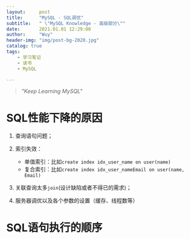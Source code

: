 ```yaml
---
layout:     post
title:      "MySQL - SQL调优"
subtitle:   " \"MySQL Knowledge - 高级部分\""
date:       2021.01.01 12:29:00
author:     "Wuy"
header-img: "img/post-bg-2020.jpg"
catalog: true
tags:
    - 学习笔记
    - 读书
    - MySQL

---
```


> *"Keep Learning MySQL"*

# SQL性能下降的原因

1. 查询语句问题；

2. 索引失效：

    - 单值索引：比如`create index idx_user_name on user(name)`
    - 复合索引：比如`create index idx_user_nameEmail on user(name, Email)`

3. 关联查询太多`join`(设计缺陷或者不得已的需求)；

4. 服务器调优以及各个参数的设置（缓存、线程数等）

# SQL语句执行的顺序

